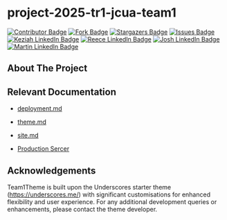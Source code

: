 # project-2025-tr1-jcua-team1

<a id="readme-top"></a>

<p>
    <a href="https://github.com/cp3402-students/project-2025-tr1-jcua-team1/graphs/contributors" alt="Contributors">
        <img alt="Contributor Badge" src="https://img.shields.io/badge/Contributors-blue"></a>
    <a href="https://github.com/cp3402-students/project-2025-tr1-jcua-team1/network/members" alt="Forks">
        <img alt="Fork Badge" src="https://img.shields.io/badge/Forks-green"></a>
    <a href="https://github.com/cp3402-students/project-2025-tr1-jcua-team1/stargazers" alt="Stargazers">
        <img alt="Stargazers Badge" src="https://img.shields.io/badge/Stargazers-blue"></a>
    <a href="https://github.com/cp3402-students/project-2025-tr1-jcua-team1/issues" alt="Issues">
        <img alt="Issues Badge" src="https://img.shields.io/badge/Issues-green"></a>
    <a href="https://www.linkedin.com/in/keziah-furnell-95b4521a0/" alt="Keziah LinkedIn">
        <img alt="Keziah LinkedIn Badge" src="https://img.shields.io/badge/Keziah Furnell LinkedIn-blue"></a>
    <a href="https://www.linkedin.com/in/reece-kelly-82b56a331/" alt="Reece LinkedIn">
        <img alt="Reece LinkedIn Badge" src="https://img.shields.io/badge/Reece Kelly LinkedIn-green"></a>
    <a href="https://www.linkedin.com/in/joshua-delossantos/" alt="Josh LinkedIn">
        <img alt="Josh LinkedIn Badge" src="https://img.shields.io/badge/Joshua Delos Santos LinkedIn-blue"></a>
    <a href="https://www.linkedin.com/in/martin-armstrong-224291162/" alt="Martin LinkedIn">
        <img alt="Martin LinkedIn Badge" src="https://img.shields.io/badge/Martin Armstrong LinkedIn-green"></a>

    

</p>

## About The Project



## Relevant Documentation

* [deployment.md](documentation/deployment.md)

* [theme.md](documentation/theme.md)

* [site.md](documentation/site.md)

* [Production Sercer](http://20.248.163.129:8080/wp-admin/)


## Acknowledgements 

Team1Theme is built upon the Underscores starter theme (https://underscores.me/) with significant customisations for enhanced flexibility and user experience. For any additional development queries or enhancements, please contact the theme developer.

